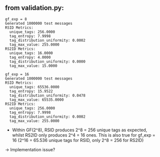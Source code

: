## from validation.py:

````
gf_exp = 8
Generated 1000000 test messages
RSID Metrics:
  unique_tags: 256.0000
  tag_entropy: 7.9998
  tag_distribution_uniformity: 0.0002
  tag_max_value: 255.0000
RS2ID Metrics:
  unique_tags: 16.0000
  tag_entropy: 4.0000
  tag_distribution_uniformity: 0.0000
  tag_max_value: 15.0000
````

````
gf_exp = 16
Generated 1000000 test messages
RSID Metrics:
  unique_tags: 65536.0000
  tag_entropy: 15.9522
  tag_distribution_uniformity: 0.0478
  tag_max_value: 65535.0000
RS2ID Metrics:
  unique_tags: 256.0000
  tag_entropy: 7.9998
  tag_distribution_uniformity: 0.0002
  tag_max_value: 255.0000
````

- Within GF(2^8), RSID produces 2^8 = 256 unique tags as expected, whilst RS2ID only produces 2^4 = 16 ones. This is also true for gf_exp = 16 (2^16 = 65.536 unique tags for RSID, only 2^8 = 256 for RS2ID)

→ Implementation issue?